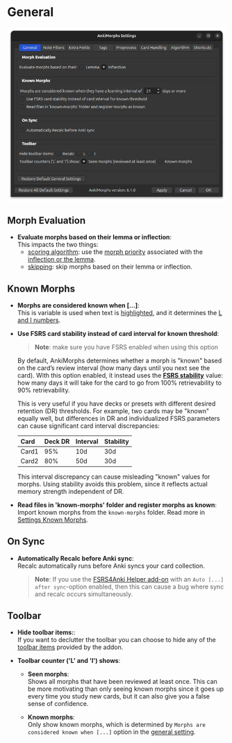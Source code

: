 # General

![general-tab.png](../../../img/general-tab.png)

## Morph Evaluation

* **Evaluate morphs based on their lemma or inflection**:  
  This impacts the two things:
  * [scoring algorithm](../../usage/recalc.md#scoring-algorithm): use the [morph priority](../prioritizing.md) associated with the [inflection or the lemma](../../glossary.md#morph).
  * [skipping](card_handling.md): skip morphs based on their lemma or inflection.


## Known Morphs

* **Morphs are considered known when [...]**:  
  This is variable is used when text is [highlighted](../../setup/settings/extra-fields.md#using-am-highlighted), and it
  determines the [L and I numbers](../../installation/changes-to-anki.md#toolbar).

* **Use FSRS card stability instead of card interval for known threshold**:  

  > **Note**: make sure you have FSRS enabled when using this option

  By default, AnkiMorphs determines whether a morph is "known" based on the card’s review interval (how many days until
  you next see the card). With this option enabled, it instead uses the
  [**FSRS stability**](https://faqs.ankiweb.net/what-spaced-repetition-algorithm.html#fsrs) value: how many days it will
  take for the card to go from 100% retrievability to 90% retrievability.
  
  This is very useful if you have decks or presets with different desired retention (DR) thresholds. For example,
  two cards may be "known" equally well, but differences in DR and individualized FSRS parameters
  can cause significant card interval discrepancies:

  | Card  | Deck DR | Interval | Stability |
  | ----- | ------- | -------- | --------- |
  | Card1 | 95%     | 10d      | 30d       |
  | Card2 | 80%     | 50d      | 30d       |

  This interval discrepancy can cause misleading "known" values for morphs. Using stability avoids this problem, since it
  reflects actual memory strength independent of DR.

* **Read files in 'known-morphs' folder and register morphs as known**:  
  Import known morphs from the `known-morphs` folder. Read more in [Settings Known Morphs](../setting-known-morphs.md).


## On Sync

* **Automatically Recalc before Anki sync**:  
  Recalc automatically runs before Anki syncs your card collection.
  > **Note**: If you use the [FSRS4Anki Helper add-on](https://ankiweb.net/shared/info/759844606) with an `Auto [...]
  after sync`-option enabled, then this can cause a bug where sync and recalc occurs simultaneously.


## Toolbar

* **Hide toolbar items:**:  
  If you want to declutter the toolbar you can choose to hide any of the
  [toolbar items](../../installation/changes-to-anki.md#toolbar) provided by the addon.

* **Toolbar counter ('L' and 'I') shows**:  
    * **Seen morphs**:  
      Shows all morphs that have been reviewed at least once. This can be more motivating than only seeing known morphs
      since it goes up every time you study new cards, but it can also give you a false sense of confidence.

    * **Known morphs**:  
      Only show known morphs, which is determined by `Morphs are considered known when [...]` option in the [general setting](general.md).
